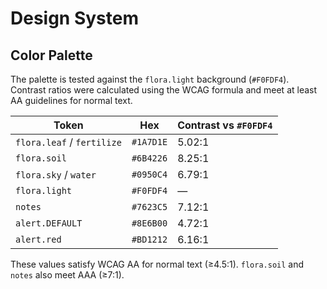# Design System

## Color Palette

The palette is tested against the `flora.light` background (`#F0FDF4`). Contrast ratios were calculated using the WCAG formula and meet at least AA guidelines for normal text.

| Token | Hex | Contrast vs `#F0FDF4` |
|-------|-----|-----------------------|
| `flora.leaf` / `fertilize` | `#1A7D1E` | 5.02:1 |
| `flora.soil` | `#6B4226` | 8.25:1 |
| `flora.sky` / `water` | `#0950C4` | 6.79:1 |
| `flora.light` | `#F0FDF4` | — |
| `notes` | `#7623C5` | 7.12:1 |
| `alert.DEFAULT` | `#8E6B00` | 4.72:1 |
| `alert.red` | `#BD1212` | 6.16:1 |

These values satisfy WCAG AA for normal text (≥4.5:1). `flora.soil` and `notes` also meet AAA (≥7:1).

